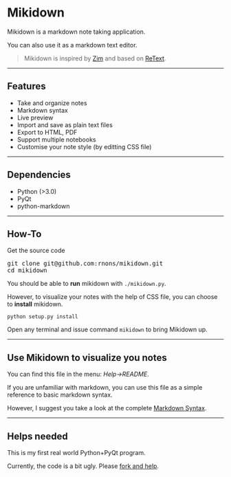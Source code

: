 # Mikidown

Mikidown is a markdown note taking application. 

You can also use it as a markdown text editor.

> Mikidown is inspired by [Zim] and based on [ReText].

---
## Features 

- Take and organize notes
- Markdown syntax
- Live preview
- Import and save as plain text files
- Export to HTML, PDF
- Support multiple notebooks 
- Customise your note style (by editting CSS file)

---
## Dependencies

- Python (>3.0)
- PyQt
- python-markdown

---
## How-To

Get the source code
<pre>
git clone git@github.com:rnons/mikidown.git
cd mikidown
</pre>

You should be able to **run** mikidown with <code>./mikidown.py</code>.

However, to visualize your notes with the help of CSS file, you can choose to **install** mikidown.
<pre><code>python setup.py install</code></pre>

Open any terminal and issue command  <code>mikidown</code> to bring Mikidown up.

---
## Use Mikidown to visualize you notes


You can find this file in the menu: *Help->README*.

If you are unfamiliar with markdown, you can use this file as a simple reference to basic markdown syntax.

However, I suggest you take a look at the complete [Markdown Syntax].

---
## Helps needed

This is my first real world Python+PyQt program.

Currently, the code is a bit ugly. Please [fork and help].


[Zim]: http://zim-wiki.org/
[ReText]: http://sourceforge.net/p/retext/
[Markdown Syntax]: http://daringfireball.net/projects/markdown/syntax
[fork and help]: https://github.com/rnons/mikidown
